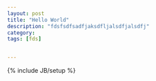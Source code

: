 ```yaml
---
layout: post
title: "Hello World"
description: "fdsfsdfsadfjaksdfljalsdfjalsdfj"
category: 
tags: [fds]


---
```

{% include JB/setup %}
